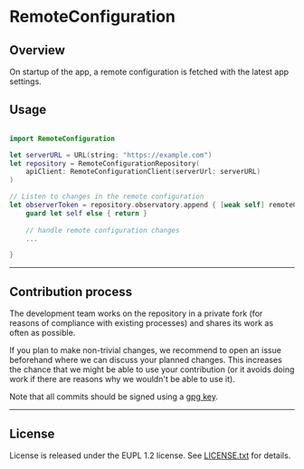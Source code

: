 # RemoteConfiguration

## Overview

On startup of the app, a remote configuration is fetched with the latest app settings.

## Usage

```swift

import RemoteConfiguration

let serverURL = URL(string: "https://example.com")
let repository = RemoteConfigurationRepository(
    apiClient: RemoteConfigurationClient(serverUrl: serverURL)
)

// Listen to changes in the remote configuration
let observerToken = repository.observatory.append { [weak self] remoteConfiguration in
	guard let self else { return }
	
	// handle remote configuration changes
	...

}

```

---

## Contribution process

The development team works on the repository in a private fork (for reasons of compliance with existing processes) and shares its work as often as possible.

If you plan to make non-trivial changes, we recommend to open an issue beforehand where we can discuss your planned changes. This increases the chance that we might be able to use your contribution (or it avoids doing work if there are reasons why we wouldn't be able to use it).

Note that all commits should be signed using a [gpg key](https://docs.github.com/en/authentication/managing-commit-signature-verification/adding-a-gpg-key-to-your-github-account).

--- 

## License

License is released under the EUPL 1.2 license. See [LICENSE.txt](https://github.com/minvws/nl-mgo-app-ios-private/blob/main/Packages/RemoteConfiguration/LICENSE.txt) for details.
